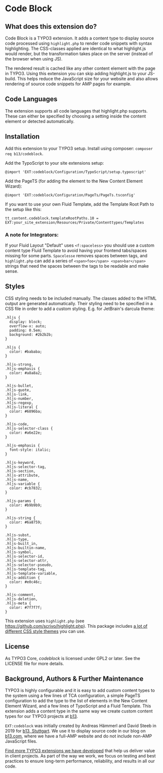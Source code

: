 # Code Block

## What does this extension do?

Code Block is a TYPO3 extension. It adds a content type to display source code
processed using `highlight.php` to render code snippets with syntax highlighting.
The CSS-classes applied are identical to what highlight.js would render, but the
transformation takes place on the server (instead of the browser when using JS).

The rendered result is cached like any other content element with the page in 
TYPO3. Using this extension you can skip adding highlight.js to your JS-build. 
This helps reduce the JavaScript size for your website and also allows rendering 
of source code snippets for AMP pages for example.

## Code Languages

The extension supports all code languages that highlight.php supports. These can 
either be specified by choosing a setting inside the content element or 
detected automatically.

## Installation

Add this extension to your TYPO3 setup. Install using composer: `composer req b13/codeblock`.

Add the TypoScript to your site extensions setup:

`@import 'EXT:codeblock/Configuration/TypoScript/setup.typoscript'`

Add the PageTS (for adding the element to the New Content Element Wizard):

`@import 'EXT:codeblock/Configuration/PageTs/PageTs.tsconfig'`

If you want to use your own Fluid Template, add the Template Root Path to the setup like this:

`tt_content.codeblock.templateRootPaths.10 = EXT:your_site_extension/Resources/Private/Contenttypes/Templates`

### A note for Integrators:
If your Fluid Layout "Default" uses `<f:spaceless>` you should use a custom content type Fluid Template to avoid having
your frontend tabs/spaces missing for some parts. `Spacelesse` removes spaces between tags, and `highlight.php` can add
a series of `<span>foo</span> <span>bar</span>` strings that need the spaces between the tags to be readable and make
sense.

## Styles

CSS styling needs to be included manually. The classes added to the HTML output 
are generated automatically. Their styling need to be specified in a CSS file 
in order to add a custom styling. E.g. for JetBrain's darcula theme:

```
.hljs {
  display: block;
  overflow-x: auto;
  padding: 0.5em;
  background: #2b2b2b;
}

.hljs {
  color: #bababa;
}

.hljs-strong,
.hljs-emphasis {
  color: #a8a8a2;
}

.hljs-bullet,
.hljs-quote,
.hljs-link,
.hljs-number,
.hljs-regexp,
.hljs-literal {
  color: #6896ba;
}

.hljs-code,
.hljs-selector-class {
  color: #a6e22e;
}

.hljs-emphasis {
  font-style: italic;
}

.hljs-keyword,
.hljs-selector-tag,
.hljs-section,
.hljs-attribute,
.hljs-name,
.hljs-variable {
  color: #cb7832;
}

.hljs-params {
  color: #b9b9b9;
}

.hljs-string {
  color: #6a8759;
}

.hljs-subst,
.hljs-type,
.hljs-built_in,
.hljs-builtin-name,
.hljs-symbol,
.hljs-selector-id,
.hljs-selector-attr,
.hljs-selector-pseudo,
.hljs-template-tag,
.hljs-template-variable,
.hljs-addition {
  color: #e0c46c;
}

.hljs-comment,
.hljs-deletion,
.hljs-meta {
  color: #7f7f7f;
}
```

This extension uses `highlight.php` (see https://github.com/scrivo/highlight.php). 
This package includes [a lot of different CSS style themes](https://github.com/scrivo/highlight.php/tree/master/styles) you can use.
 
## License

As TYPO3 Core, _codeblock_ is licensed under GPL2 or later. See the LICENSE file for more details.

## Background, Authors & Further Maintenance

TYPO3 is highly configurable and it is easy to add custom content types to the system using a few lines of TCA 
configuration, a simple PageTS configuration to add the type to the list of elements in the New Content Element Wizard,
and a few lines of TypoScript and a Fluid Template. 
This extension adds a content type in the same way we create custom content types for our TYPO3 projects at 
[b13](https://b13.com).

`EXT:codeblock` was initially created by Andreas Hämmerl and David Steeb in 2019 for [b13, Stuttgart](https://b13.com). We 
use it to display source code in our blog on [b13.com](https://b13.com), where we have a full-AMP website and do not
include non-AMP JavaScript files.

[Find more TYPO3 extensions we have developed](https://b13.com/useful-typo3-extensions-from-b13-to-you) that help us deliver value in client projects. As part of the way we work, we focus on testing and best practices to ensure long-term performance, reliability, and results in all our code. 
